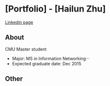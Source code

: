 # [Portfolio] - [Hailun Zhu]

[Linkedin page](http://) 

## About 

CMU Master student
* Major: MS in Information Networking···
* Expected graduate date: Dec 2015


## Other





